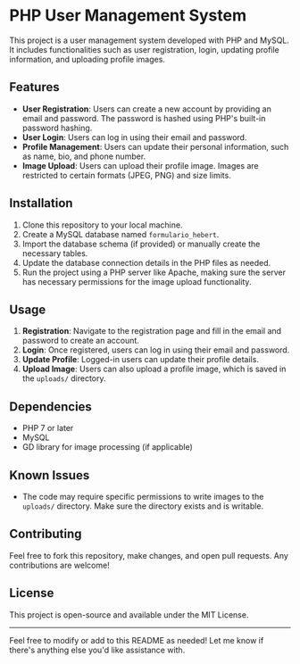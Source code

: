 # PHP User Management System

This project is a user management system developed with PHP and MySQL. It includes functionalities such as user registration, login, updating profile information, and uploading profile images.

## Features

- **User Registration**: Users can create a new account by providing an email and password. The password is hashed using PHP's built-in password hashing.
- **User Login**: Users can log in using their email and password.
- **Profile Management**: Users can update their personal information, such as name, bio, and phone number.
- **Image Upload**: Users can upload their profile image. Images are restricted to certain formats (JPEG, PNG) and size limits.

## Installation

1. Clone this repository to your local machine.
2. Create a MySQL database named `formulario_hebert`.
3. Import the database schema (if provided) or manually create the necessary tables.
4. Update the database connection details in the PHP files as needed.
5. Run the project using a PHP server like Apache, making sure the server has necessary permissions for the image upload functionality.

## Usage

1. **Registration**: Navigate to the registration page and fill in the email and password to create an account.
2. **Login**: Once registered, users can log in using their email and password.
3. **Update Profile**: Logged-in users can update their profile details.
4. **Upload Image**: Users can also upload a profile image, which is saved in the `uploads/` directory.

## Dependencies

- PHP 7 or later
- MySQL
- GD library for image processing (if applicable)

## Known Issues

- The code may require specific permissions to write images to the `uploads/` directory. Make sure the directory exists and is writable.

## Contributing

Feel free to fork this repository, make changes, and open pull requests. Any contributions are welcome!

## License

This project is open-source and available under the MIT License.

---

Feel free to modify or add to this README as needed! Let me know if there's anything else you'd like assistance with.
